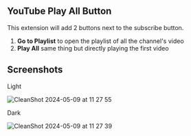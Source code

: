 ## YouTube Play All Button

This extension will add 2 buttons next to the subscribe button.

1. **Go to Playlist** to open the playlist of all the channel's video
1. **Play All** same thing but directly playing the first video

## Screenshots

Light

![CleanShot 2024-05-09 at 11 27 55](https://github.com/dimasmiftah/youtube-play-all-button/assets/32232332/48bb6a56-a38b-4b06-8016-ad5175dc3beb)

Dark

![CleanShot 2024-05-09 at 11 27 39](https://github.com/dimasmiftah/youtube-play-all-button/assets/32232332/96a8377d-d572-4d3f-8413-84be31d3bde5)
